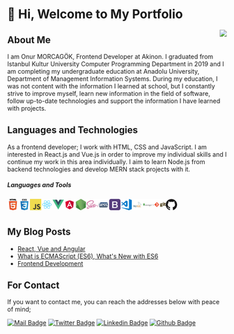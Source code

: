 # 👋 Hi, Welcome to My Portfolio

<img align='right' src="https://github-readme-stats.vercel.app/api?username=onurmorcagok&show_icons=true&theme=dark">

## About Me
I am Onur MORCAGÖK, Frontend Developer at Akinon. I graduated from Istanbul Kultur University Computer Programming Department in 2019 and I am completing my undergraduate education at Anadolu University, Department of Management Information Systems. During my education, I was not content with the information I learned at school, but I constantly strive to improve myself, learn new information in the field of software, follow up-to-date technologies and support the information I have learned with projects.  

## Languages and Technologies
As a frontend developer; I work with HTML, CSS and JavaScript. I am interested in React.js and Vue.js in order to improve my individual skills and I continue my work in this area individually. I aim to learn Node.js from backend technologies and develop MERN stack projects with it.
  
<h5>Languages and Tools</h5>

<img align="left" alt="HTML5" width="26px" src="https://raw.githubusercontent.com/github/explore/80688e429a7d4ef2fca1e82350fe8e3517d3494d/topics/html/html.png" />
<img align="left" alt="CSS3" width="26px" src="https://raw.githubusercontent.com/github/explore/80688e429a7d4ef2fca1e82350fe8e3517d3494d/topics/css/css.png" />
<img align="left" alt="JavaScript" width="26px" src="https://raw.githubusercontent.com/github/explore/80688e429a7d4ef2fca1e82350fe8e3517d3494d/topics/javascript/javascript.png" />
<img align="left" alt="React" width="26px" src="https://raw.githubusercontent.com/github/explore/80688e429a7d4ef2fca1e82350fe8e3517d3494d/topics/react/react.png" />
<img align="left" alt="Vue" width="26px" src="https://raw.githubusercontent.com/github/explore/80688e429a7d4ef2fca1e82350fe8e3517d3494d/topics/vue/vue.png" />
<img align="left" alt="Angular" width="26px" src="https://raw.githubusercontent.com/github/explore/80688e429a7d4ef2fca1e82350fe8e3517d3494d/topics/angular/angular.png" />
<img align="left" alt="Node.js" width="26px" src="https://raw.githubusercontent.com/github/explore/80688e429a7d4ef2fca1e82350fe8e3517d3494d/topics/nodejs/nodejs.png" />
<img align="left" alt="Sass" width="26px" src="https://raw.githubusercontent.com/github/explore/80688e429a7d4ef2fca1e82350fe8e3517d3494d/topics/sass/sass.png" />
<img align="left" alt="Less" width="26px" src="https://raw.githubusercontent.com/github/explore/80688e429a7d4ef2fca1e82350fe8e3517d3494d/topics/less/less.png" />
<img align="left" alt="Bootstrap" width="26px" src="https://raw.githubusercontent.com/github/explore/80688e429a7d4ef2fca1e82350fe8e3517d3494d/topics/bootstrap/bootstrap.png" />
<img align="left" alt="Visual Studio Code" width="26px" src="https://raw.githubusercontent.com/github/explore/80688e429a7d4ef2fca1e82350fe8e3517d3494d/topics/visual-studio-code/visual-studio-code.png" />
<img align="left" alt="MySQL" width="26px" src="https://raw.githubusercontent.com/github/explore/80688e429a7d4ef2fca1e82350fe8e3517d3494d/topics/mysql/mysql.png" />
<img align="left" alt="MongoDB" width="26px" src="https://raw.githubusercontent.com/github/explore/80688e429a7d4ef2fca1e82350fe8e3517d3494d/topics/mongodb/mongodb.png" />
<img align="left" alt="Git" width="26px" src="https://raw.githubusercontent.com/github/explore/80688e429a7d4ef2fca1e82350fe8e3517d3494d/topics/git/git.png" />
<img align="left" alt="GitHub" width="26px" src="https://raw.githubusercontent.com/github/explore/78df643247d429f6cc873026c0622819ad797942/topics/github/github.png" /> <br><br>

## My Blog Posts

- [React, Vue and Angular](https://medium.com/@onurmorcagok/react-vue-ve-angular-d0ed05a316f1)
- [What is ECMAScript (ES6), What's New with ES6](https://medium.com/@onurmorcagok/ecmascript-es6-nedir-es6-ile-gelen-yenilikler-69bd3b67d4c4)
- [Frontend Development](https://medium.com/@onurmorcagok/frontend-development-9f7a6a51794)

## For Contact

If you want to contact me, you can reach the addresses below with peace of mind;

[![Mail Badge](https://img.shields.io/badge/gmail-c14438?style=for-the-badge&logo=Gmail&logoColor=white&link=mailto:onurmorcagok@gmail.com)](mailto:onurmorcagok@gmail.com)
[![Twitter Badge](https://img.shields.io/badge/twitter-1DA1F2?style=for-the-badge&logo=twitter&logoColor=white)](https://twitter.com/OnurMorcagok)
[![Linkedin Badge](https://img.shields.io/badge/linkedin-%230077B5.svg?&style=for-the-badge&logo=linkedin&logoColor=white)](https://www.linkedin.com/in/onurmorcagok/)
[![Github Badge](https://img.shields.io/badge/github-333?style=for-the-badge&logo=github&logoColor=white)](https://github.com/onurmorcagok)  
